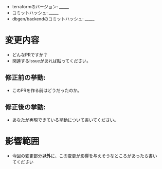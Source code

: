 <!-- あくまでテンプレートなので必ずしもすべての項目を埋めなくてよい -->

<!-- ./scripts/report.sh で生成できます -->
  * terraformのバージョン: _____
  * コミットハッシュ: _____
  * dbgen/backendのコミットハッシュ: _____

変更内容
================

  * どんなPRですか？
  * 関連するIssueがあれば貼ってください。

修正前の挙動:
-------------

  * このPRを作る前はどうだったのか。

修正後の挙動:
-------------

  * あなたが再現できている挙動について書いてください。

影響範囲
================

  * 今回の変更部分**以外**に、この変更が影響を与えそうなところがあったら書いてください

